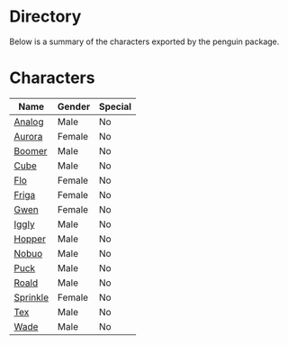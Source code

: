 # Directory
Below is a summary of the characters exported by the penguin package.
# Characters
|Name|Gender|Special|
|---|---|---|
|[Analog](./character/penguin/analog.go)|Male|No|
|[Aurora](./character/penguin/aurora.go)|Female|No|
|[Boomer](./character/penguin/boomer.go)|Male|No|
|[Cube](./character/penguin/cube.go)|Male|No|
|[Flo](./character/penguin/flo.go)|Female|No|
|[Friga](./character/penguin/friga.go)|Female|No|
|[Gwen](./character/penguin/gwen.go)|Female|No|
|[Iggly](./character/penguin/iggly.go)|Male|No|
|[Hopper](./character/penguin/hopper.go)|Male|No|
|[Nobuo](./character/penguin/nobuo.go)|Male|No|
|[Puck](./character/penguin/puck.go)|Male|No|
|[Roald](./character/penguin/roald.go)|Male|No|
|[Sprinkle](./character/penguin/sprinkle.go)|Female|No|
|[Tex](./character/penguin/tex.go)|Male|No|
|[Wade](./character/penguin/wade.go)|Male|No|
